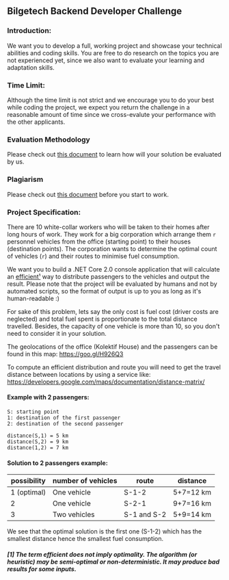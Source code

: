 ## Bilgetech Backend Developer Challenge

### Introduction:
We want you to develop a full, working project and showcase your technical abilities and coding skills. You are free to do research on the topics you are not experienced yet, since we also want to evaluate your learning and adaptation skills.

### Time Limit:

Although the time limit is not strict and we encourage you to do your best while coding the project, we expect you return the challenge in a reasonable amount of time since we cross-evalute your performance with the other applicants.

### Evaluation Methodology
Please check out [this document](/evaluation-criteria.md) to learn how will your solution be evaluated by us.

### Plagiarism
Please check out [this document](/plagiarism.md) before you start to work.

### Project Specification:
There are 10 white-collar workers who will be taken to their homes after long hours of work. They work for a big corporation which arrange them `r` personnel vehicles from the office (starting point) to their houses (destination points). The corporation wants to determine the optimal count of vehicles (`r`) and their routes to minimise fuel consumption.

We want you to build a .NET Core 2.0 console application that will calculate an [efficient¹](#1-the-term-efficient-does-not-imply-optimality-the-algorithm-or-heuristic-may-be-semi-optimal-or-non-deterministic-it-may-produce-bad-results-for-some-inputs) way to distribute passengers to the vehicles and output the result. Please note that the project will be evaluated by humans and not by automated scripts, so the format of output is up to you as long as it's human-readable :)

For sake of this problem, lets say the only cost is fuel cost (driver costs are neglected) and total fuel spent is proportionate to the total distance travelled. Besides, the capacity of one vehicle is more than 10, so you don't need to consider it in your solution.

The geolocations of the office (Kolektif House) and the passengers can be found in this map: https://goo.gl/H926Q3

To compute an efficient distribution and route you will need to get the travel distance between locations by using a service like: https://developers.google.com/maps/documentation/distance-matrix/

#### Example with 2 passengers:

    S: starting point
    1: destination of the first passenger
    2: destination of the second passenger
    
    distance(S,1) = 5 km
    distance(S,2) = 9 km
    distance(1,2) = 7 km
    
#### Solution to 2 passengers example:

possibility | number of vehicles | route | distance
--|---------------|-------|----------
1 (optimal) | One vehicle | S-1-2 | 5+7=12 km
2 | One vehicle | S-2-1 | 9+7=16 km
3 | Two vehicles | S-1 and S-2 | 5+9=14 km
    
We see that the optimal solution is the first one (S-1-2) which has the smallest distance hence the smallest fuel consumption.



##### [1] The term efficient does not imply optimality. The algorithm (or heuristic) may be semi-optimal or non-deterministic. It may produce bad results for some inputs.</a>
